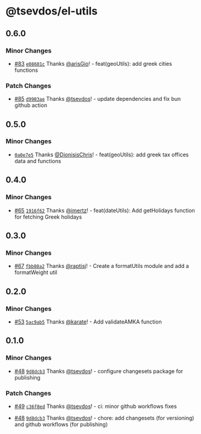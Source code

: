 # @tsevdos/el-utils

## 0.6.0

### Minor Changes

- [#83](https://github.com/tsevdos/elUtils/pull/83) [`e08601c`](https://github.com/tsevdos/elUtils/commit/e08601c8ccd6d0aee84ecb67349a407e762f61f3) Thanks [@arisGio](https://github.com/arisGio)! - feat(geoUtils): add greek cities functions

### Patch Changes

- [#85](https://github.com/tsevdos/elUtils/pull/85) [`d9903ae`](https://github.com/tsevdos/elUtils/commit/d9903ae26a0cabe094c636ef51c8907fb7a4ae95) Thanks [@tsevdos](https://github.com/tsevdos)! - update dependencies and fix bun github action

## 0.5.0

### Minor Changes

- [`0a0e7e5`](https://github.com/tsevdos/elUtils/commit/0a0e7e59e927d7bbbd0f5369686261682abf838f) Thanks [@DionisisChris](https://github.com/DionisisChris)! - feat(geoUtils): add greek tax offices data and functions

## 0.4.0

### Minor Changes

- [#65](https://github.com/tsevdos/elUtils/pull/65) [`1916f62`](https://github.com/tsevdos/elUtils/commit/1916f62b21ad0bc6b5d811d79e00ce0afd6724f3) Thanks [@imertz](https://github.com/imertz)! - feat(dateUtils): Add getHolidays function for fetching Greek holidays

## 0.3.0

### Minor Changes

- [#67](https://github.com/tsevdos/elUtils/pull/67) [`fbb08a2`](https://github.com/tsevdos/elUtils/commit/fbb08a2019df68fbbd1ebed3f9603ac7685e2230) Thanks [@raptisj](https://github.com/raptisj)! - Create a formatUtils module and add a formatWeight util

## 0.2.0

### Minor Changes

- [#53](https://github.com/tsevdos/elUtils/pull/53) [`5ac9ab5`](https://github.com/tsevdos/elUtils/commit/5ac9ab5df8e2a36f5bb4d3cd331873abf9de135c) Thanks [@karate](https://github.com/karate)! - Add validateAMKA function

## 0.1.0

### Minor Changes

- [#48](https://github.com/tsevdos/elUtils/pull/48) [`9d8dcb3`](https://github.com/tsevdos/elUtils/commit/9d8dcb38711205ce40bd02f9550ab8384960a99e) Thanks [@tsevdos](https://github.com/tsevdos)! - configure changesets package for publishing

### Patch Changes

- [#49](https://github.com/tsevdos/elUtils/pull/49) [`c36f8ed`](https://github.com/tsevdos/elUtils/commit/c36f8ed569bdf2c0a71154fa086bc007a12d790c) Thanks [@tsevdos](https://github.com/tsevdos)! - ci: minor github workflows fixes

- [#48](https://github.com/tsevdos/elUtils/pull/48) [`9d8dcb3`](https://github.com/tsevdos/elUtils/commit/9d8dcb38711205ce40bd02f9550ab8384960a99e) Thanks [@tsevdos](https://github.com/tsevdos)! - chore: add changesets (for versioning) and github workflows (for publishing)
